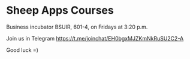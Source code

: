 # Sheep Apps Courses

Business incubator BSUIR, 601-4, on Fridays at 3:20 p.m.

Join us in Telegram https://t.me/joinchat/EH0bgxMJZKmNkRuSU2C2-A

Good luck =)
